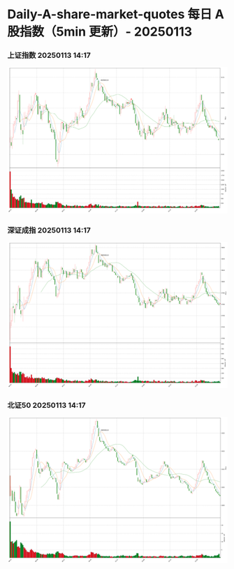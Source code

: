 
# Daily-A-share-market-quotes 每日 A 股指数（5min 更新）- 20250113

### 上证指数 20250113 14:17
![](./fig/2025/1/20250113-sh000001.png)

### 深证成指 20250113 14:17
![](./fig/2025/1/20250113-sz399001.png)

### 北证50 20250113 14:17
![](./fig/2025/1/20250113-bj899050.png)
